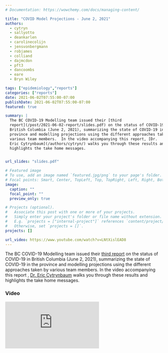 ```yaml
---
# Documentation: https://wowchemy.com/docs/managing-content/

title: "COVID Model Projections - June 2, 2021"
authors:
  - cytryn
  - sallyotto
  - deankarlen
  - carolinecolijn
  - jensvonbergmann
  - robjames
  - colliand
  - dajmcdon
  - pft3
  - dancoombs
  - eare
  - Bryn Wiley

tags: ["epidemiology","reports"]
categories: ["reports"]
date: 2021-06-02T07:55:00-07:00
publishDate: 2021-06-02T07:55:00-07:00
featured: true

summary: |
  The BC COVID-19 Modelling team issued their [third
  report](/post/2021-06-02-report/slides.pdf) on the status of COVID-19 in
  British Columbia (June 2, 2021), summarizing the state of COVID-19 in the
  province and modelling projections using the different approaches taken by
  various team members.  In the video accompanying this report, [Dr.
  Eric Cytrynbaum](/authors/cytryn/) walks you through these results and
  highlights the take home messages.


url_slides: "slides.pdf"

# Featured image
# To use, add an image named `featured.jpg/png` to your page's folder.
# Focal points: Smart, Center, TopLeft, Top, TopRight, Left, Right, BottomLeft, Bottom, BottomRight.
image:
  caption: ""
  focal_point: ""
  preview_only: true

# Projects (optional).
#   Associate this post with one or more of your projects.
#   Simply enter your project's folder or file name without extension.
#   E.g. `projects = ["internal-project"]` references `content/project/deep-learning/index.md`.
#   Otherwise, set `projects = []`.
projects: []

url_video: https://www.youtube.com/watch?v=LNtXislEAD8
---
```

The BC COVID-19 Modelling team issued their [third report](slides.pdf) on the
status of COVID-19 in British Columbia (June 2, 2021), summarizing the state of
COVID-19 in the province and modelling projections using the different
approaches taken by various team members.  In the video accompanying this report 
, [Dr. Eric Cytrynbaum](/authors/cytryn/) walks you through these results and
highlights the take home messages.

### Video
<div class="youtube-container">
<iframe src="https://www.youtube.com/embed/LNtXislEAD8" title="YouTube video
player" frameborder="0" allow="accelerometer; autoplay; clipboard-write;
encrypted-media; gyroscope; picture-in-picture" allowfullscreen
class="video"></iframe> </div>


